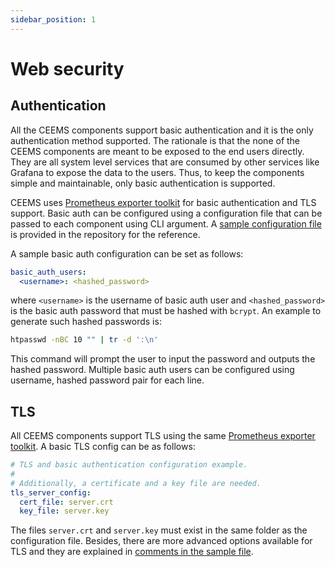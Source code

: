```yaml
---
sidebar_position: 1
---
```


# Web security

## Authentication

All the CEEMS components support basic authentication and it is the only authentication 
method supported. The rationale is that the none of the CEEMS components are meant to 
be exposed to the end users directly. They are all system level services that are 
consumed by other services like Grafana to expose the data to the users. Thus, to 
keep the components simple and maintainable, only basic authentication is supported.

CEEMS uses [Prometheus exporter toolkit](https://github.com/prometheus/exporter-toolkit)
for basic authentication and TLS support. Basic auth can be configured using a configuration 
file that can be passed to each component using CLI argument. A 
[sample configuration file](https://github.com/mahendrapaipuri/ceems/blob/setup_docs/build/config/common/web-config.yml) 
is provided in the repository for the reference. 

A sample basic auth configuration can be set as follows:

```yaml
basic_auth_users:
  <username>: <hashed_password>
```

where `<username>` is the username of basic auth user and `<hashed_password>` is 
the basic auth password that must be hashed with `bcrypt`. An example to generate 
such hashed passwords is:

```bash
htpasswd -nBC 10 "" | tr -d ':\n'
```

This command will prompt the user to input the password and outputs the hashed password.
Multiple basic auth users can be configured using username, hashed password pair for 
each line.

## TLS

All CEEMS components support TLS using the same 
[Prometheus exporter toolkit](https://github.com/prometheus/exporter-toolkit). A basic 
TLS config can be as follows:

```yaml
# TLS and basic authentication configuration example.
#
# Additionally, a certificate and a key file are needed.
tls_server_config:
  cert_file: server.crt
  key_file: server.key
```

The files `server.crt` and `server.key` must exist in the same folder as the configuration 
file. Besides, there are more advanced options available for TLS and they are explained
in [comments in the sample file](https://github.com/mahendrapaipuri/ceems/blob/setup_docs/build/config/common/web-config.yml).
